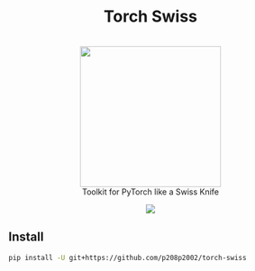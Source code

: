 <h1 align="center">Torch Swiss</h1>
<p align="center">
    <br>
    <img src="https://www.flaticon.com/svg/static/icons/svg/1254/1254505.svg" width="250"/>
    <br>
    Toolkit for PyTorch like a Swiss Knife
<p>
<p align="center">
<a href="https://codecov.io/gh/p208p2002/torch-swiss">
  <img src="https://codecov.io/gh/p208p2002/torch-swiss/branch/main/graph/badge.svg" />
</a>
</p>

## Install
```bash
pip install -U git+https://github.com/p208p2002/torch-swiss
```